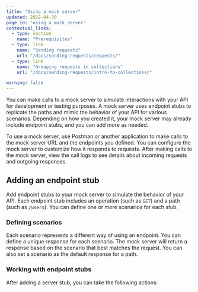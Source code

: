 ```yaml
---
title: "Using a mock server"
updated: 2022-04-30
page_id: "using_a_mock_server"
contextual_links:
  - type: section
    name: "Prerequisites"
  - type: link
    name: "Sending requests"
    url: "/docs/sending-requests/requests/"
  - type: link
    name: "Grouping requests in collections"
    url: "/docs/sending-requests/intro-to-collections/"

warning: false
---
```


You can make calls to a mock server to simulate interactions with your API for development or testing purposes. A mock server uses endpoint stubs to replicate the paths and mimic the behavior of your API for various scenarios. Depending on how you created it, your mock server may already include endpoint stubs, and you can add more as needed.

To use a mock server, use Postman or another application to make calls to the mock server URL and the endpoints you defined. You can configure the mock server to customize how it responds to requests. After making calls to the mock server, view the call logs to see details about incoming requests and outgoing responses.

## Adding an endpoint stub

Add endpoint stubs to your mock server to simulate the behavior of your API. Each endpoint stub includes an operation (such as `GET`) and a path (such as `/users`). You can define one or more scenarios for each stub.

### Defining scenarios

Each scenario represents a different way of using an endpoint. You can define a unique response for each scenario. The mock server will return a response based on the scenario that best matches the request. You can also set a scenario as the default response for a path.

### Working with endpoint stubs

After adding a server stub, you can take the following actions:

